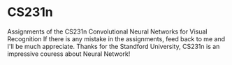 # CS231n
Assignments of the CS231n Convolutional Neural Networks for Visual Recognition
If there is any mistake in the assignments, feed back to me and I'll be much appreciate.
Thanks for the Standford University, CS231n is an impressive couress about Neural Network! 
